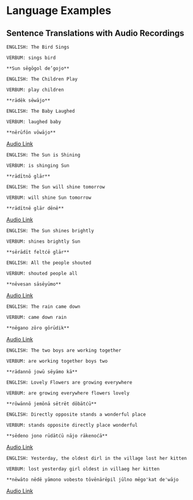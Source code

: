 # Language Examples

## Sentence Translations with Audio Recordings

```
ENGLISH: The Bird Sings

VERBUM: sings bird

**Sun sēgōgol de’gojo**
```

```
ENGLISH: The Children Play

VERBUM: play children

**rādēk sēwājo**
```

```
ENGLISH: The Baby Laughed

VERBUM: laughed baby

**nērūfōn vōwājo**
```
[Audio Link](https://voca.ro/1keLR2IOgYsW)


```
ENGLISH: The Sun is Shining

VERBUM: is shinging Sun

**rādītnō glār**
```

```
ENGLISH: The Sun will shine tomorrow

VERBUM: will shine Sun tomorrow

**rādītnē glār dēnē**
```
[Audio Link](https://voca.ro/12I9t7bBppZ7)


```
ENGLISH: The Sun shines brightly

VERBUM: shines brightly Sun

**sērādīt feltćē glār**
```

```
ENGLISH: All the people shouted

VERBUM: shouted people all

**nēvesan sāsēyūmo**
```
[Audio Link](https://voca.ro/1azsaqbgf7CI)


```
ENGLISH: The rain came down

VERBUM: came down rain

**nēgano zōro gōrūdik**
```
[Audio Link](https://voca.ro/147vIeUlIWkB)


```
ENGLISH: The two boys are working together

VERBUM: are working together boys two

**rādannō jowū sēyāmo kā**
```


```
ENGLISH: Lovely Flowers are growing everywhere

VERBUM: are growing everywhere flowers lovely

**rōwānnō jemōnā sētrēt dōbātćū**
```

```
ENGLISH: Directly opposite stands a wonderful place

VERBUM: stands opposite directly place wonderful

**sēdeno jono rūdātćū nājo rākenoćā**
```
[Audio Link](https://voca.ro/17OfyAmXHDh3)


```
ENGLISH: Yesterday, the oldest dirl in the village lost her kitten

VERBUM: lost yesterday girl oldest in villaeg her kitten

**nēwāto nēdē yāmono vobesto tōvēnārēpil jūlno mēgo'kat de'wājo
```
[Audio Link](https://voca.ro/11Wp5hhJPuqF)

